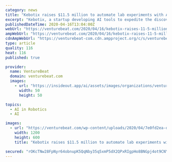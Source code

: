 ```yaml
---
category: news
title: "Kebotix raises $11.5 million to automate lab experiments with AI and robotics"
excerpt: "Kebotix, a startup developing AI tools to expedite the discovery of chemicals ... Perhaps unsurprisingly, in a recent survey of 100 pharmaceutical executives, Pharma IQ found that 94% believe intelligent automation technologies like robots and AI will make an impact on lab practices within two years. “In a short period, Kebotix has managed ..."
publishedDateTime: 2020-04-16T13:04:00Z
webUrl: "https://venturebeat.com/2020/04/16/kebotix-raises-11-5-million-to-automate-lab-experiments-with-ai-and-robotics/"
ampWebUrl: "https://venturebeat.com/2020/04/16/kebotix-raises-11-5-million-to-automate-lab-experiments-with-ai-and-robotics/amp/"
cdnAmpWebUrl: "https://venturebeat-com.cdn.ampproject.org/c/s/venturebeat.com/2020/04/16/kebotix-raises-11-5-million-to-automate-lab-experiments-with-ai-and-robotics/amp/"
type: article
quality: 116
heat: 116
published: true

provider:
  name: VentureBeat
  domain: venturebeat.com
  images:
    - url: "https://insideout.app/ai/assets/images/organizations/venturebeat.com-50x50.jpg"
      width: 50
      height: 50

topics:
  - AI in Robotics
  - AI

images:
  - url: "https://venturebeat.com/wp-content/uploads/2020/04/7e0fd2ea-d4bb-4524-8980-e9a4a4bc93d3-e1586978829363.png?fit=1200%2C600&strip=all"
    width: 1200
    height: 600
    title: "Kebotix raises $11.5 million to automate lab experiments with AI and robotics"

secured: "rOKcTNw28FpNyr64obnupK5QqNby35q5xmP5dX2QPxRIgpHo8BNGpj4ot9CNY1GAo4KKmDnE6C7rr+U41dpzWtSD8of1+CchMzGDCB84OZt7PCDCdn+oZGybkbait7vL4wEUiqSSAjT+C78RAqW1e6sPHe2EeKANcLdXDy5YOzjm5d8TV58zaNUCg8YjJwDZpfZArF+0KWBTyMYymU/o+7XOcti2ANQuEs/0jJ/JjyfHsTMa/GD4pWIxQBjXWC5x9MVjBgMZBkQy1IXvGGQl0UGzxkW0WXDXJsm5lytZHErsMHuFClhFzo+ujboFz0IyxJ8NCCjxumMmZrzlOEGMStKf119PXLUrMOTYfegEM51DFLyGCLJV4TyOLZxtJNjGHcPQjs+HcfUCuZfrF//0ZJp0kpiVXDFpJ6JLNimGszoVZu9GGBm2VKMDb5qdVH99BbFcV0eQjh/igHuw0Qek5YYVHY29d+WwE4+WIRxHEv8=;0DqC3lbf9pgTCAVlIi3JAA=="
---
```


